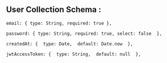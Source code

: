 ## User Collection Schema :

```  
email: { type: String, required: true },

password: { type: String, required: true, select: false  },

createdAt: {  type: Date,  default: Date.now  },

jwtAccessToken: {  type: String,  default: null  },

```

